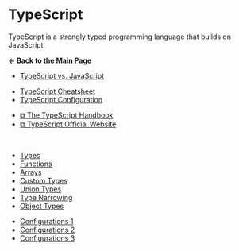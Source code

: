 # TypeScript

TypeScript is a strongly typed programming language that builds on JavaScript.

[**&larr; Back to the Main Page**](./../README.md)

- [TypeScript vs. JavaScript](./ts-js-diff.md)

<div></div>

<!--
- difference
- [Object Types](./object-types.md)
-->

- [TypeScript Cheatsheet](./ts-cheetsheet.md)
- [TypeScript Configuration](./config.md)

<div></div>

- [&#10697; The TypeScript Handbook](https://www.typescriptlang.org/docs/handbook/intro.html)
- [&#10697; TypeScript Official Website](https://www.typescriptlang.org/)

<br>

- [Types](./types.md)
- [Functions](./functions.md)
- [Arrays](./arrays.md)
- [Custom Types](./custom-types.md)
- [Union Types](./union-types.md)
- [Type Narrowing](./type-narrowing.md)
- [Object Types](./object-types.md)

<div></div>

- [Configurations 1](./configs-1.md)
- [Configurations 2](./configs-2.md)
- [Configurations 3](./configs-3.md)

<br>
